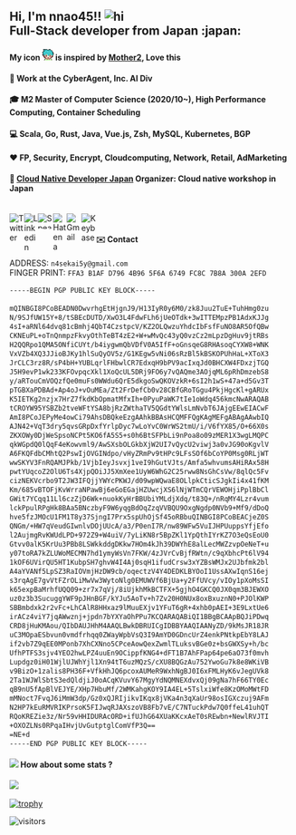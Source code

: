 <h2>Hi, I'm nnao45!! <img src="https://github.com/rajput2107/rajput2107/blob/master/Assets/Hi.gif" alt="hi" width="28" height="28"> <br/>
Full-Stack developer from Japan :japan:</h2>

#### My icon <img src="https://github.com/nnao45/nnao45/blob/master/nnao45.png?raw=true" height="20px" width="20px"/></a> is inspired by [Mother2](https://www.nintendo.co.jp/n08/a2uj/mother2/index.html), Love this
#### :briefcase: Work at the CyberAgent, Inc. AI Div 
#### :mortar_board: M2 Master of Computer Science (2020/10~), High Performance Computing, Container Scheduling
#### :computer: Scala, Go, Rust, Java, Vue.js, Zsh, MySQL, Kubernetes, BGP
#### ❤️ FP, Security, Encrypt, Cloudcomputing, Network, Retail, AdMarketing
#### :memo: [Cloud Native Developer Japan](https://cnd.connpass.com) Organizer: Cloud native workshop in Japan

<br/>

<a href="https://twitter.com/nnao45">
  <img align="left" alt="Twitter" width="26px" src="https://github.com/TheDudeThatCode/TheDudeThatCode/blob/master/Assets/Twitter.svg" />
</a>
<a href="https://www.linkedin.com/in/naoya-yokoyama-867544113/">
  <img align="left" alt="Linkedin" width="24px" src="https://github.com/TheDudeThatCode/TheDudeThatCode/blob/master/Assets/Linkedin.svg" />
</a>
<a href="https://speakerdeck.com/nnao45">
  <img align="left" alt="Speakerdeck" height="27px" width="27" src="https://www.strattic.com/wp-content/uploads/2019/06/speakerdeck-172x172.png" />
</a>
<a href="https://nnao45.hatenadiary.com/">
  <img align="left" alt="Hatena" width="24px" src="https://hatenacorp.jp/images/company/resource/hatena-blog-logo-s.png" />
</a>
<a href="mailto:n4sekai5y@gmail.com">
  <img align="left" alt="Gmail" width="26px" src="https://github.com/TheDudeThatCode/TheDudeThatCode/blob/master/Assets/Gmail.svg" />
</a>
<a href="https://keybase.io/nnao45">
  <img align="left" alt="Keybase" width="26px" src="https://upload.wikimedia.org/wikipedia/commons/b/bb/Keybase_logo_official.svg" />
</a>
</a>

<br/>

#### :envelope: Contact
ADDRESS: `n4sekai5y@gmail.com`<br/>
FINGER PRINT: `FFA3 B1AF D796 4B96 5F6A 6749 FC8C 7B8A 300A 2EFD`<br/>
```
-----BEGIN PGP PUBLIC KEY BLOCK-----

mQINBGI8PCoBEADN0DwvrhgEtHjgnJ9/H13IyR0y6M0/zk8Juu2TuE+TuhHmg0zu
N/9SJfUW15Y+8/tSBEcDUTD/XwO3L4FdwFLh6jUeOTdk+3wITTEMpzPB1AdxKJJg
4sI+aRNl64dvq81cBmhj4QbT4CzstpcV/KZ2OLQwzuYhdcIbFsfFuNO8AR5OfQBw
CKNEuPL+oTnQnmpzFkvyOthTeBT4zE2+W+wMvQc43yQ0vzCz2mLpzDgHuv9jtRBs
H2QQRpo1QMA5ONfiCUYt/b4iygwmQbVDfV0A5IfF+oGnsqeG8RHAsoqCYXW8+WNK
VxVZb4XQ3JJioBJKy1hlSuQyOV5z/G1KEgw5vNi06sRzBl5kBSKOPUhHaL+XToX3
JrCLC3rz8R/sP4bH+YUBLqrlFHbwlCR7EdxqH9bPV9acIxqJd0BHCXW4FDxzjTGQ
J5H9evP1wk233KFOvpqcXkl1XoQcUL5DRj9FO6y7vQAQme3AOjqML6pRhDmzebS8
y/aRTouCmVOQzfQe0muFs0WWdu6QrE5dkgoSwQKOVzkR+6sI2h1wS+47a+d5Gv3T
pTGBXaPDBAd+Ap4oJ+vOuMEa/Zt2FrDefCb0v28CBfGRoTGgu4PkjHgcKl+gARUx
K5IETKg2nzjx7HrZ7fkdKbOpmatMfxIh+0PyuPaWK7tIe1oWdq456kmcNwARAQAB
tCROYW95YSBZb2tveWFtYSA8bjRzZWthaTV5QGdtYWlsLmNvbT6JAjgEEwEIACwF
AmI8PCoJEPyMe4owCi79AhsDBQkeEzgAAhkBBAsHCQMFFQgKAgMEFgABAgAAwbIQ
AJN42+VqT3dry5qvsGRpDxfYrlpDyc7wLoYvC0WrWS2tmU/i/V6fYX85/O+66X0s
ZKXOWy0DjWeSpsoNCPt5KO6fA5S5+s0h6BtSFPbLi9nPoa8o09zMER1X3wgLMQPC
qkWGpdQ0lQqF4eKowvml9/AwSXsbOLGkbXjW2UI7vQycU2viwj3a0vJG90oKgvlV
A6FKQFdbCMhtQ2PswIjOVGINdpo/vHyZRmPv9tHPc9LFsSOf6bCoYP0Msg0RLjWT
wwSKYV3FnRQAMJPkb/1VjbIeyJsvxj1veI9hGutVJts/Amfa5whvumsAHiRAx58H
pwtYUqcoZ2OlU6Ts4XjpQOiJJ5XmXee1UyW6WhG2C25rww8NsGhCsVw/8qlQc5Fv
cizNEKVcrbo9T2JW3IFQjjYWYcPKWJ/d09wpWQwaE8OLlpkCticSJgkIi4x41fKM
Km/685vBTOFjKvWrraNPawBj6eGoEGajHZUwcjXS6lNjWTmCQrVEWOHjiPplBbCl
GWit7YCqq11Ll6czZjD6Wk+nuokKyHrBBUbiYMLdjXdq/t83Q+/nRqMY4Lzr4vum
lckPpulRPgHk8BAa5BNczbyF9W6yqgBdOqZzqVVBQU9OxgNgdp0NVb9+Mf9/dDoQ
hve5fzJMOcU1FM1T8y37SjngI7Prx5spUhOjSf45oRBbuQINBGI8PCoBEACjeZ0S
QNGm/+HW7qVeudGIwnlvDOjUUcA/a3/P0enI7R/nw89WFw5VuIJHPUuppsYfjEfo
l2AujmgRvKWUdLPD+972Z9+W4uiV/7yLiKN8r5BpZKl1YpQthIYrKZ7O3eQsEoU0
Gtvv0alK5KrUu3PBb8LSWkkddgDKkw7HOm4kJh39DWYhE8alLecMWZzvpOeNeT+u
y07toRA7kZLUWoMECMN7hd1ymyWsVn7FKW/4zJVrCvBjfRWtn/c9qXbhcPt6lV94
1kOF6UVirQU5HT1KubpSH7ghvW4I4Aj0sqH1ifudCrsw3xYZBsWMJx2UJbfmk2bl
A4aYVANf5LpSZ3RaIOVmjHzDW9cb/oqectzV4Y4DEDKLBYOoI1UssAXwIqnS16ej
s3rqAgE7gvVtFZrOLiMwVw3WytoNlg0EMUWVf6BjUa+y2FfUVcy/vIOy1pXoMsSI
k65expBaMrhfUQQ09+zr7x7qVj/8iUjkhMkBCTFX+5gjhO4GKCQ0JX0qm3BJEWXO
uz0z3b3SucuggYWF9pJHnBGF/kYJu5AoTv+h7Zv20H0NUx8oxBxuznN0+PJOlKWP
SBBmbdxk2r2vFc+LhCAlR8HHxaz9lMuuEXjv1YFuT6gR+4xhb0pAEI+3E9LxtUe6
irACz4viY7jqAWwznj+jpdn7bYXYaOhPPu7KCQARAQABiQI1BBgBCAApBQJiPDwq
CRD8jHuKMAou/QIbDAUJHhM4AAQLBwkDBRUICgIDBBYAAQIAANyZD/9kMsJR18JR
uC3MOpaESbvun0vmdfrhqq0ZWayWpbVsQ3I9AmYD0GDncUrZ4enkPNtkpEbY8LAJ
if2vb7Z9qEE0MPonb7XhCXNno5CPceAowQexZwmlTLuksvBGe0z+bsGWXSy+h/bc
UfhPTFS3sjv4YEO2hwLPZ4uuEn9OCippfKNG4+dFT1B7AhFPap64pe6aO73f0mvh
Lupdgz0iH01WjlUJWhYjl1Xn94tT6uzMQzS/cXU8BQGzAu752YwoGu7k8e8WKiVB
v9BizO+1zalis8PH36F+VfkHhJQ6pcoxAUMeR9WxhNgBJ0I6xFMLHyK6vJegUVk8
2Ta1WJWlSbtS3edQldjiJ0oACqKVuvY67MgyYdNQMNEXdvxQj09gNa7hF66TY0Ec
qB9nU5fApBlVEJYE/XHp7HbuMf/2WMKahgKOY9IA4EL+5TslxiWfe8KzOMoMWtFD
mMNoct7FvqJ6iMmW3dp/Gz0xQJRIjikvIKqx8jVKa4n3qXaUr98osIGXczuj9AFm
N2HP7kEuRMVRIKPrsoK5FIJwqRJAXszoVB8Fb7vE/C7NTuckPdw7Q0ffeL41uhQT
RQoKREZie3z/Nr59vHHIDURAcORD+ifUJhG64XUaKKcxAeT0sREwbn+NewlRVJTI
+OXOZLNs0RPqaIHvjUvGutptglComVfP3Q==
=NE+d
-----END PGP PUBLIC KEY BLOCK-----
```

#### <img src="https://media.giphy.com/media/VgCDAzcKvsR6OM0uWg/giphy.gif" width="50"> How about some stats ?
<p align="left">
<a href="https://github.com/anuraghazra/github-readme-stats">
  <img src="https://github-readme-stats.vercel.app/api?username=nnao45&count_private=true&show_icons=true" />
</a>
</p>

[![trophy](https://github-profile-trophy.vercel.app/?username=nnao45)](https://github.com/ryo-ma/github-profile-trophy)

![visitors](https://visitor-badge.laobi.icu/badge?page_id=nnao45.nnao45)
